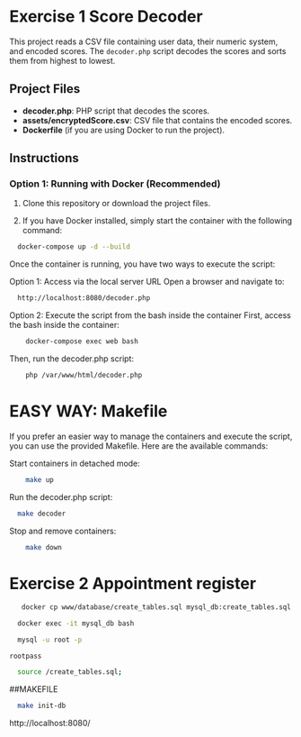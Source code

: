 # Exercise 1 Score Decoder

This project reads a CSV file containing user data, their numeric system, and encoded scores. The `decoder.php` script decodes the scores and sorts them from highest to lowest.

## Project Files

- **decoder.php**: PHP script that decodes the scores.
- **assets/encryptedScore.csv**: CSV file that contains the encoded scores.
- **Dockerfile** (if you are using Docker to run the project).

## Instructions

### Option 1: Running with Docker (Recommended)

1. Clone this repository or download the project files.

2. If you have Docker installed, simply start the container with the following command:

```bash
  docker-compose up -d --build
```
Once the container is running, you have two ways to execute the script:

Option 1: Access via the local server URL
Open a browser and navigate to:
```bash
  http://localhost:8080/decoder.php
```
Option 2: Execute the script from the bash inside the container
First, access the bash inside the container:

```bash
    docker-compose exec web bash
```
Then, run the decoder.php script:

```bash
    php /var/www/html/decoder.php
```

# EASY WAY: Makefile

If you prefer an easier way to manage the containers and execute the script,  
you can use the provided Makefile. Here are the available commands:

Start containers in detached mode:
```bash
    make up
```

Run the decoder.php script:
```bash
  make decoder
```

Stop and remove containers:
```bash
    make down
```

# Exercise 2 Appointment register

```bash
   docker cp www/database/create_tables.sql mysql_db:create_tables.sql
```

```bash
  docker exec -it mysql_db bash
```

```bash
  mysql -u root -p
```

```
rootpass
```

```bash
  source /create_tables.sql;
```

##MAKEFILE

```bash
  make init-db
```

http://localhost:8080/